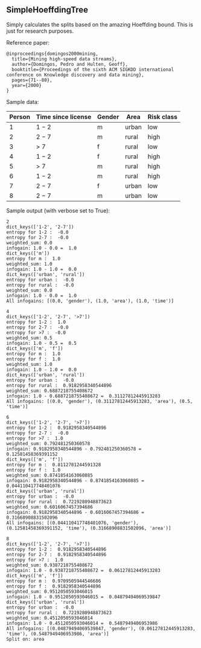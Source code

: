## SimpleHoeffdingTree

Simply calculates the splits based on the amazing Hoeffding bound.
This is just for research purposes.

Reference paper:

```
@inproceedings{domingos2000mining,
  title={Mining high-speed data streams},
  author={Domingos, Pedro and Hulten, Geoff},
  booktitle={Proceedings of the sixth ACM SIGKDD international conference on Knowledge discovery and data mining},
  pages={71--80},
  year={2000}
}
```


Sample data:

| Person | Time since license | Gender | Area | Risk class |
| ------ | ------------------ | ------ | ---- | ---------- |
| 1|1 − 2|m|urban|low |
| 2|2 − 7|m|rural|high |
| 3|> 7  |f|rural|low |
| 4|1 − 2|f|rural|high |
| 5|> 7  |m|rural|high |
| 6|1 − 2|m|rural|high |
| 7|2 − 7|f|urban|low |
| 8|2 − 7|m|urban|low |



Sample output (with verbose set to True):

```
2
dict_keys(['1-2', '2-7'])
entropy for 1-2 :  -0.0
entropy for 2-7 :  -0.0
weighted_sum: 0.0
infogain: 1.0 - 0.0 =  1.0
dict_keys(['m'])
entropy for m :  1.0
weighted_sum: 1.0
infogain: 1.0 - 1.0 =  0.0
dict_keys(['urban', 'rural'])
entropy for urban :  -0.0
entropy for rural :  -0.0
weighted_sum: 0.0
infogain: 1.0 - 0.0 =  1.0
All infogains: [(0.0, 'gender'), (1.0, 'area'), (1.0, 'time')]

4
dict_keys(['1-2', '2-7', '>7'])
entropy for 1-2 :  1.0
entropy for 2-7 :  -0.0
entropy for >7 :  -0.0
weighted_sum: 0.5
infogain: 1.0 - 0.5 =  0.5
dict_keys(['m', 'f'])
entropy for m :  1.0
entropy for f :  1.0
weighted_sum: 1.0
infogain: 1.0 - 1.0 =  0.0
dict_keys(['urban', 'rural'])
entropy for urban :  -0.0
entropy for rural :  0.9182958340544896
weighted_sum: 0.6887218755408672
infogain: 1.0 - 0.6887218755408672 =  0.31127812445913283
All infogains: [(0.0, 'gender'), (0.31127812445913283, 'area'), (0.5, 'time')]

6
dict_keys(['1-2', '2-7', '>7'])
entropy for 1-2 :  0.9182958340544896
entropy for 2-7 :  -0.0
entropy for >7 :  1.0
weighted_sum: 0.792481250360578
infogain: 0.9182958340544896 - 0.792481250360578 =  0.12581458369391152
dict_keys(['m', 'f'])
entropy for m :  0.8112781244591328
entropy for f :  1.0
weighted_sum: 0.8741854163060885
infogain: 0.9182958340544896 - 0.8741854163060885 =  0.044110417748401076
dict_keys(['urban', 'rural'])
entropy for urban :  -0.0
entropy for rural :  0.7219280948873623
weighted_sum: 0.6016067457394686
infogain: 0.9182958340544896 - 0.6016067457394686 =  0.31668908831502096
All infogains: [(0.044110417748401076, 'gender'), (0.12581458369391152, 'time'), (0.31668908831502096, 'area')]

8
dict_keys(['1-2', '2-7', '>7'])
entropy for 1-2 :  0.9182958340544896
entropy for 2-7 :  0.9182958340544896
entropy for >7 :  1.0
weighted_sum: 0.9387218755408672
infogain: 1.0 - 0.9387218755408672 =  0.06127812445913283
dict_keys(['m', 'f'])
entropy for m :  0.9709505944546686
entropy for f :  0.9182958340544896
weighted_sum: 0.9512050593046015
infogain: 1.0 - 0.9512050593046015 =  0.04879494069539847
dict_keys(['urban', 'rural'])
entropy for urban :  -0.0
entropy for rural :  0.7219280948873623
weighted_sum: 0.4512050593046014
infogain: 1.0 - 0.4512050593046014 =  0.5487949406953986
All infogains: [(0.04879494069539847, 'gender'), (0.06127812445913283, 'time'), (0.5487949406953986, 'area')]
Split on: area
```
